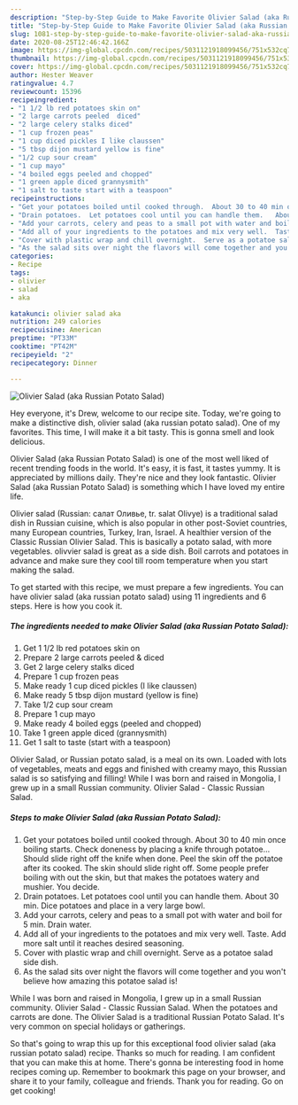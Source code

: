 ```yaml
---
description: "Step-by-Step Guide to Make Favorite Olivier Salad (aka Russian Potato Salad)"
title: "Step-by-Step Guide to Make Favorite Olivier Salad (aka Russian Potato Salad)"
slug: 1081-step-by-step-guide-to-make-favorite-olivier-salad-aka-russian-potato-salad
date: 2020-08-25T12:46:42.166Z
image: https://img-global.cpcdn.com/recipes/5031121918099456/751x532cq70/olivier-salad-aka-russian-potato-salad-recipe-main-photo.jpg
thumbnail: https://img-global.cpcdn.com/recipes/5031121918099456/751x532cq70/olivier-salad-aka-russian-potato-salad-recipe-main-photo.jpg
cover: https://img-global.cpcdn.com/recipes/5031121918099456/751x532cq70/olivier-salad-aka-russian-potato-salad-recipe-main-photo.jpg
author: Hester Weaver
ratingvalue: 4.7
reviewcount: 15396
recipeingredient:
- "1 1/2 lb red potatoes skin on"
- "2 large carrots peeled  diced"
- "2 large celery stalks diced"
- "1 cup frozen peas"
- "1 cup diced pickles I like claussen"
- "5 tbsp dijon mustard yellow is fine"
- "1/2 cup sour cream"
- "1 cup mayo"
- "4 boiled eggs peeled and chopped"
- "1 green apple diced grannysmith"
- "1 salt to taste start with a teaspoon"
recipeinstructions:
- "Get your potatoes boiled until cooked through.  About 30 to 40 min once boiling starts.  Check doneness by placing a knife through potatoe... Should slide right off the knife when done.  Peel the skin off the potatoe after its cooked.  The skin should slide right off.  Some people prefer boiling with out the skin, but that makes the potatoes watery and mushier.  You decide."
- "Drain potatoes.  Let potatoes cool until you can handle them.   About 30 min.  Dice potatoes and place in a very large bowl."
- "Add your carrots, celery and peas to a small pot with water and boil for 5 min. Drain water."
- "Add all of your ingredients to the potatoes and mix very well.  Taste.  Add more salt until it reaches desired seasoning."
- "Cover with plastic wrap and chill overnight.  Serve as a potatoe salad side dish."
- "As the salad sits over night the flavors will come together and you won&#39;t believe how amazing this potatoe salad is!"
categories:
- Recipe
tags:
- olivier
- salad
- aka

katakunci: olivier salad aka 
nutrition: 249 calories
recipecuisine: American
preptime: "PT33M"
cooktime: "PT42M"
recipeyield: "2"
recipecategory: Dinner

---
```



![Olivier Salad (aka Russian Potato Salad)](https://img-global.cpcdn.com/recipes/5031121918099456/751x532cq70/olivier-salad-aka-russian-potato-salad-recipe-main-photo.jpg)

Hey everyone, it's Drew, welcome to our recipe site. Today, we're going to make a distinctive dish, olivier salad (aka russian potato salad). One of my favorites. This time, I will make it a bit tasty. This is gonna smell and look delicious.

Olivier Salad (aka Russian Potato Salad) is one of the most well liked of recent trending foods in the world. It's easy, it is fast, it tastes yummy. It is appreciated by millions daily. They're nice and they look fantastic. Olivier Salad (aka Russian Potato Salad) is something which I have loved my entire life.

Olivier salad (Russian: салат Оливье, tr. salat Olivye) is a traditional salad dish in Russian cuisine, which is also popular in other post-Soviet countries, many European countries, Turkey, Iran, Israel. A healthier version of the Classic Russian Olivier Salad. This is basically a potato salad, with more vegetables. olivvier salad is great as a side dish. Boil carrots and potatoes in advance and make sure they cool till room temperature when you start making the salad.


To get started with this recipe, we must prepare a few ingredients. You can have olivier salad (aka russian potato salad) using 11 ingredients and 6 steps. Here is how you cook it.

<!--inarticleads1-->

##### The ingredients needed to make Olivier Salad (aka Russian Potato Salad):

1. Get 1 1/2 lb red potatoes skin on
1. Prepare 2 large carrots peeled &amp; diced
1. Get 2 large celery stalks diced
1. Prepare 1 cup frozen peas
1. Make ready 1 cup diced pickles (I like claussen)
1. Make ready 5 tbsp dijon mustard (yellow is fine)
1. Take 1/2 cup sour cream
1. Prepare 1 cup mayo
1. Make ready 4 boiled eggs (peeled and chopped)
1. Take 1 green apple diced (grannysmith)
1. Get 1 salt to taste (start with a teaspoon)


Olivier Salad, or Russian potato salad, is a meal on its own. Loaded with lots of vegetables, meats and eggs and finished with creamy mayo, this Russian salad is so satisfying and filling! While I was born and raised in Mongolia, I grew up in a small Russian community. Olivier Salad - Classic Russian Salad. 

<!--inarticleads2-->

##### Steps to make Olivier Salad (aka Russian Potato Salad):

1. Get your potatoes boiled until cooked through.  About 30 to 40 min once boiling starts.  Check doneness by placing a knife through potatoe... Should slide right off the knife when done.  Peel the skin off the potatoe after its cooked.  The skin should slide right off.  Some people prefer boiling with out the skin, but that makes the potatoes watery and mushier.  You decide.
1. Drain potatoes.  Let potatoes cool until you can handle them.   About 30 min.  Dice potatoes and place in a very large bowl.
1. Add your carrots, celery and peas to a small pot with water and boil for 5 min. Drain water.
1. Add all of your ingredients to the potatoes and mix very well.  Taste.  Add more salt until it reaches desired seasoning.
1. Cover with plastic wrap and chill overnight.  Serve as a potatoe salad side dish.
1. As the salad sits over night the flavors will come together and you won&#39;t believe how amazing this potatoe salad is!


While I was born and raised in Mongolia, I grew up in a small Russian community. Olivier Salad - Classic Russian Salad. When the potatoes and carrots are done. The Olivier Salad is a traditional Russian Potato Salad. It&#39;s very common on special holidays or gatherings. 

So that's going to wrap this up for this exceptional food olivier salad (aka russian potato salad) recipe. Thanks so much for reading. I am confident that you can make this at home. There's gonna be interesting food in home recipes coming up. Remember to bookmark this page on your browser, and share it to your family, colleague and friends. Thank you for reading. Go on get cooking!
